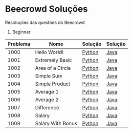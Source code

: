 # Beecrowd Soluções
Resoluções das questões do Beecrowd

1) Beginner

| Problema  |  Nome  |  Solução  |  Solução  |
| --------- | ------ | --------- | --------- |
|  1000 | Hello World!  | [Python](./Beecrowd/Python/1000.py)|[Java](./Beecrowd/Java/1000.java)|
|  1001 | Extremely Basic  | [Python](./Beecrowd/Python/1001.py)|[Java](./Beecrowd/Java/1001.java)|
|  1002 | Area of a Circle  | [Python](./Beecrowd/Python/1002.py)|[Java](./Beecrowd/Java/1002.java)|
|  1003 | Simple Sum  | [Python](./Beecrowd/Python/1003.py)|[Java](./Beecrowd/Java/1003.java)|
|  1004 | Simple Product | [Python](./Beecrowd/Python/1004.py)|[Java](./Beecrowd/Java/1004.java)|
|  1005 | Average 1  | [Python](./Beecrowd/Python/1005.py)|[Java](./Beecrowd/Java/1005.java)|
|  1006 | Average 2  | [Python](./Beecrowd/Python/1006.py)|[Java](./Beecrowd/Java/1006.java)|
|  1007 | Difference  | [Python](./Beecrowd/Python/1007.py)|[Java](./Beecrowd/Java/1007.java)|
|  1008 | Salary  | [Python](./Beecrowd/Python/1008.py)|[Java](./Beecrowd/Java/1008.java)|
|  1009 | Salary With Bonus  | [Python](./Beecrowd/Python/1009.py)|[Java](./Beecrowd/Java/1009.java)|
